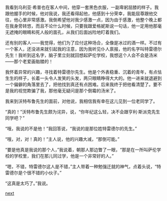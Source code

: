 
我看到乌利亚·希普也在客人中间，他穿一套黑色衣服，一副卑躬屈膝的样子。我跟他握手的时候，他对我说，我还看得起他，他感到十分荣幸，我能屈尊跟他交往，他心里非常感激。我倒希望他对我少感激一点，因为由于感激，他整个晚上都在我身旁转悠，而且不论什么时候，只要我跟爱格妮斯说一句话，他一定用他那毫无遮掩的眼睛和死人般的面孔，从我们后面凶险地盯着我们。

还有别的客人——我觉得，他们为了应付这种场合，全像是冰过的酒一样。不过有一个客人，还没进来就引起我的注意，因为我听见仆人禀报，他的名字叫特雷德尔先生！我听到这名字，脑子里立刻就回想起萨伦学校，我想这个人会不会是汤米——那个老爱画骷髅的！

我怀着异常的兴趣，寻找着特雷德尔先生。他是个外表稳重、沉着的青年，有点怯生生的样子，长着一头令人发笑的头发，两只眼睛睁得大大的。他一进来就退避到一个偏僻的角落里去了，把他找到真还有点困难。后来我终于把他看清楚了。要不是我的视觉欺骗了我，那他毫无疑问是那个倒霉的汤米了。

我来到沃特布鲁先生的面前，对他说，我相信我有幸在这儿见到一位老同学了。

“真的！”沃特布鲁先生颇为诧异，说，“你年纪这么轻，决不会跟亨利·斯派克先生同学吧？”

“哦，我说的不是他！”我回答说，“我说的是那位姓特雷德尔的先生。”

“哦，对，对！真的！”主人说，他的兴趣大减，“那倒可能。”

“要是他真是我说的那个人，”我说着，朝那人那边瞥了一眼，“那是在一所叫萨伦学校的学校里，我们在那儿同过学，他是一个非常好的人。”

“嗯，不错，特雷德尔这人是不错，”主人带着一种勉强迁就的神气，点着头说，“特雷德尔是个很不错的小伙子。”

“这真是太巧了。”我说。

[next](page335.md)